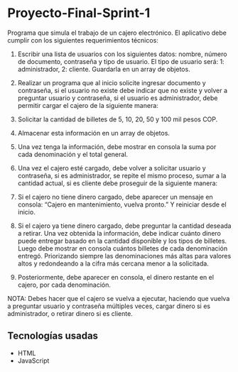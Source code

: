 # Proyecto-Final-Sprint-1

Programa que simula el trabajo de un cajero electrónico. El aplicativo debe cumplir con los siguientes requerimientos técnicos:

1. Escribir una lista de usuarios con los siguientes datos: nombre, número de documento, contraseña y tipo de usuario. El tipo de usuario será:
 1: administrador, 2: cliente. Guardarla en un array de objetos.

2. Realizar un programa que al inicio solicite ingresar documento y contraseña, si el usuario no existe debe indicar que no existe y volver 
a preguntar usuario y contraseña, si el usuario es administrador, debe permitir cargar el cajero de la siguiente manera:

3. Solicitar la cantidad de billetes de 5, 10, 20, 50 y 100 mil pesos COP.

4. Almacenar esta información en un array de objetos.

5. Una vez tenga la información, debe mostrar en consola la suma por cada denominación y el total general.

6. Una vez el cajero esté cargado, debe volver a solicitar usuario y contraseña, si es administrador, se repite el mismo proceso, 
sumar a la cantidad actual, si es cliente debe proseguir de la siguiente manera:

7. Si el cajero no tiene dinero cargado, debe aparecer un mensaje en consola: “Cajero en mantenimiento, vuelva pronto.” Y reiniciar desde el inicio.

8. Si el cajero ya tiene dinero cargado, debe preguntar la cantidad deseada a retirar. Una vez obtenida la información, debe indicar 
cuánto dinero puede entregar basado en la cantidad disponible y los tipos de billetes. Luego debe mostrar en consola cuántos billetes 
de cada denominación entregó. Priorizando siempre las denominaciones más altas para valores altos y redondeando a la cifra más cercana menor a la solicitada.

9. Posteriormente, debe aparecer en consola, el dinero restante en el cajero, por cada denominación.

NOTA: Debes hacer que el cajero se vuelva a ejecutar, haciendo que vuelva a preguntar usuario y contraseña múltiples veces, 
cargar dinero si es administrador, o retirar dinero si es cliente.

## Tecnologías usadas
- HTML
- JavaScript

